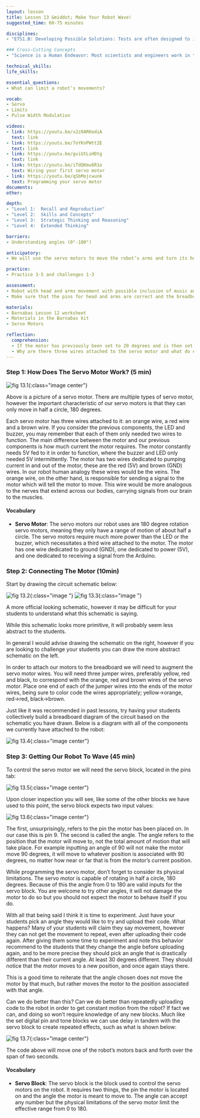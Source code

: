 ```yaml
---
layout: lesson
title: Lesson 13 &middot; Make Your Robot Wave!
suggested_time: 60-75 minutes

disciplines: 
- "ETS1.B: Developing Possible Solutions: Tests are often designed to identify failure points or difficulties, which suggest the elements of the design that need to be improved. (3-5-ETS1-3)"

### Cross-Cutting Concepts
- "Science is a Human Endeavor: Most scientists and engineers work in teams. (4-PS3-4)"

technical_skills:
life_skills:

essential_questions:
- What can limit a robot’s movements? 

vocab:
- Servo
- Limits
- Pulse Width Modulation

videos:
- link: https://youtu.be/x2z0ARKediA
  text: link
- link: https://youtu.be/7oYKnPWtt2E
  text: link
- link: https://youtu.be/gviUtLsHDtg
  text: link
- link: https://youtu.be/iTdQKmu6R1o
  text: Wiring your first servo motor
- link: https://youtu.be/qSbMojcwunk
  text: Programming your servo motor
documents:
other:

depth:
- "Level 1:  Recall and Reproduction"
- "Level 2:  Skills and Concepts"
- "Level 3:  Strategic Thinking and Reasoning"
- "Level 4:  Extended Thinking"

barriers: 
- Understanding angles (0°-180°)

anticipatory:
- We will use the servo motors to move the robot’s arms and turn its head.  

practice:
- Practice 3-5 and challenges 1-3  

assessment:
- Robot with head and arms movement with possible inclusion of music and blinking LED.  
- Make sure that the pins for head and arms are correct and the breadboard is completed correctly.  

materials:
- Barnabas Lesson 12 worksheet
- Materials in the Barnabas kit
- Servo Motors

reflection:
  comprehension: 
  - If the motor has previously been set to 20 degrees and is then set to 90, how many degrees does the motor move?
  - Why are there three wires attached to the servo motor and what do each of them do?
---
```


### Step 1: How Does The Servo Motor Work? (5 min)

![fig 13.1](fig-13_1.jpg){:class="image center"}

Above is a picture of a servo motor. There are multiple types of servo motor, however the important characteristic of our servo motors is that they can only move in half a circle, 180 degrees. 

Each servo motor has three wires attached to it: an orange wire, a red wire and a brown wire. If you consider the previous components, the LED and buzzer, you may remember that each of them only needed two wires to function. The main difference between the motor and our previous components is how much current the motor requires. The motor constantly needs 5V fed to it in order to function, where the buzzer and LED only needed 5V intermittently. The motor has two wires dedicated to pumping current in and out of the motor, these are the red (5V) and brown (GND) wires. In our robot human analogy these wires would be the veins. The orange wire, on the other hand, is responsible for sending a signal to the motor which will tell the motor to move. This wire would be more analogous to the nerves that extend across our bodies, carrying signals from our brain to the muscles.

#### Vocabulary
  * **Servo Motor**: The servo motors our robot uses are 180 degree rotation servo motors, meaning they only have a range of motion of about half a circle. The servo motors require much more power than the LED or the buzzer, which necessitates a third wire attached to the motor. The motor has one wire dedicated to ground (GND), one dedicated to power (5V), and one dedicated to receiving a signal from the Arduino.

### Step 2: Connecting The Motor (10min)
Start by drawing the circuit schematic below:

![fig 13.2](fig-13_2.png){:class="image "}
![fig 13.3](fig-13_3.jpg){:class="image "}

A more official looking schematic, however it may be difficult for your students to understand what this schematic is saying.

While this schematic looks more primitive, it will probably seem less abstract to the students.

In general I would advise drawing the schematic on the right, however if you are looking to challenge your students you can draw the more abstract schematic on the left.

In order to attach our motors to the breadboard we will need to augment the servo motor wires. You will need three jumper wires, preferably yellow, red and black, to correspond with the orange, red and brown wires of the servo motor. Place one end of each of the jumper wires into the ends of the motor wires, being sure to color code the wires appropriately; yellow->orange, red->red, black->brown.

Just like it was recommended in past lessons, try having your students collectively build a breadboard diagram of the circuit based on the schematic you have drawn. Below is a diagram with all of the components we currently have attached to the robot:

![fig 13.4](fig-13_4.png){:class="image center"}

### Step 3: Getting Our Robot To Wave (45 min)
To control the servo motor we will need the servo block, located in the pins tab:

![fig 13.5](fig-13_5.png){:class="image center"}
  
Upon closer inspection you will see, like some of the other blocks we have used to this point, the servo block expects two input values:

![fig 13.6](fig-13_6.png){:class="image center"}

The first, unsurprisingly, refers to the pin the motor has been placed on. In our case this is pin 9. The second is called the angle. The angle refers to the position that the motor will move to, not the total amount of motion that will take place. For example inputting an angle of 90 will not make the motor move 90 degrees, it will move to whatever position is associated with 90 degrees, no matter how near or far that is from the motor’s current position.

While programming the servo motor, don’t forget to consider its physical limitations. The servo motor is capable of rotating in half a circle, 180 degrees. Because of this the angle from 0 to 180 are valid inputs for the servo block. You are welcome to try other angles, it will not damage the motor to do so but you should not expect the motor to behave itself if you do.

With all that being said I think it is time to experiment. Just have your students pick an angle they would like to try and upload their code.
What happens? Many of your students will claim they say movement, however they can not get the movement to repeat, even after uploading their code again. After giving them some time to experiment and note this behavior recommend to the students that they change the angle before uploading again, and to be more precise they should pick an angle that is drastically different than their current angle. At least 30 degrees different. They should notice that the motor moves to a new position, and once again stays there.

This is a good time to reiterate that the angle chosen does not move the motor by that much, but rather moves the motor to the position associated with that angle.

Can we do better than this? Can we do better than repeatedly uploading code to the robot in order to get constant motion from the robot? If fact we can, and doing so won’t require knowledge of any new blocks. Much like the set digital pin and tone blocks we can use delay in tandem with the servo block to create repeated effects, such as what is shown below:

![fig 13.7](fig-13_7.png){:class="image center"}

The code above will move one of the robot’s motors back and forth over the span of two seconds.

#### Vocabulary
  * **Servo Block**: The servo block is the block used to control the servo motors on the robot. It requires two things, the pin the motor is located on and the angle the motor is meant to move to. The angle can accept any number but the physical limitations of the servo motor limit the effective range from 0 to 180.